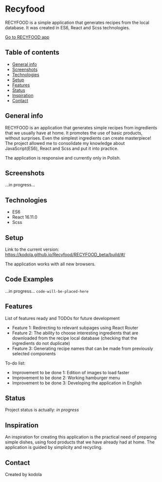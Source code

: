 # Recyfood

RECYFOOD is a simple application that generates recipes from the local database. It was created in ES6, React and Scss technologies. 

[Go to RECYFOOD app](https://kodola.github.io/Recyfood/RECYFOOD_beta/build/#/)

## Table of contents
* [General info](#general-info)
* [Screenshots](#screenshots)
* [Technologies](#technologies)
* [Setup](#setup)
* [Features](#features)
* [Status](#status)
* [Inspiration](#inspiration)
* [Contact](#contact)

## General info
RECYFOOD is an application that generates simple recipes from ingredients that we usually have at home. 
It promotes the use of basic products, without surprises. Even the simplest ingredients can create masterpiece! 
The project allowed me to consolidate my knowledge about JavaScript(ES6), React and Scss and put it into practice.

The application is responsive and currently only in Polish.

## Screenshots
...in progress...

## Technologies
* ES6
* React 16.11.0
* Scss

## Setup
Link to the current version: https://kodola.github.io/Recyfood/RECYFOOD_beta/build/#/

The application works with all new browsers.

## Code Examples
...in progress...
`code-will-be-placed-here`

## Features
List of features ready and TODOs for future development
* Feature 1: Redirecting to relevant subpages using React Router
* Feature 2: The ability to choose interesting ingredients that are downloaded from the recipe local database (checking that the ingredients do not duplicate)
* Feature 3: Generating recipe names that can be made from previously selected components

To-do list:
* Improvement to be done 1: Edition of images to load faster 
* Improvement to be done 2: Working hamburger menu
* Improvement to be done 3: Developing the application in English


## Status
Project status is actually: _in progress_

## Inspiration
An inspiration for creating this application is the practical need of preparing simple dishes, using food products that we have already had at home. The application is guided by simplicity and recycling. 

## Contact
Created by kodola

